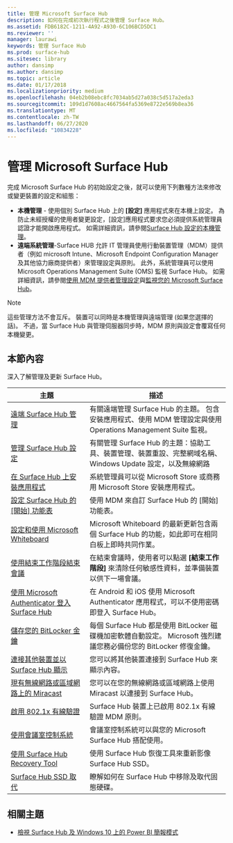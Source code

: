 ```yaml
---
title: 管理 Microsoft Surface Hub
description: 如何在完成初次執行程式之後管理 Surface Hub。
ms.assetid: FDB6182C-1211-4A92-A930-6C106BCD5DC1
ms.reviewer: ''
manager: laurawi
keywords: 管理 Surface Hub
ms.prod: surface-hub
ms.sitesec: library
author: dansimp
ms.author: dansimp
ms.topic: article
ms.date: 01/17/2018
ms.localizationpriority: medium
ms.openlocfilehash: 04eb2b08ebc8fc7034ab5d27a038c5d517a2eda3
ms.sourcegitcommit: 109d1d7608ac4667564fa5369e8722e569b8ea36
ms.translationtype: MT
ms.contentlocale: zh-TW
ms.lasthandoff: 06/27/2020
ms.locfileid: "10834228"
---
```

# 管理 Microsoft Surface Hub

完成 Microsoft Surface Hub 的初始設定之後，就可以使用下列數種方法來修改或變更裝置的設定和組態：

- **本機管理** - 使用個別 Surface Hub 上的 **\[設定\]** 應用程式來在本機上設定。 為防止未經授權的使用者變更設定，[設定]應用程式要求您必須提供系統管理員認證才能開啟應用程式。 如需詳細資訊，請參閱[Surface Hub 設定的本機管理](local-management-surface-hub-settings.md)。
- **遠端系統管理**-Surface HUB 允許 IT 管理員使用行動裝置管理（MDM）提供者（例如 microsoft Intune、Microsoft Endpoint Configuration Manager 及其他協力廠商提供者）來管理設定與原則。 此外，系統管理員可以使用 Microsoft Operations Management Suite (OMS) 監視 Surface Hub。 如需詳細資訊，請參閱[使用 MDM 提供者管理設定](manage-settings-with-mdm-for-surface-hub.md)與[監視您的 Microsoft Surface Hub](monitor-surface-hub.md)。 

> [!NOTE]
> 這些管理方法不會互斥。 裝置可以同時是本機管理與遠端管理 (如果您選擇的話)。 不過，當 Surface Hub 與管理伺服器同步時，MDM 原則與設定會覆寫任何本機變更。 

## 本節內容

深入了解管理及更新 Surface Hub。

| 主題 | 描述 |
| ----- | ----------- |
| [遠端 Surface Hub 管理](remote-surface-hub-management.md) |有關遠端管理 Surface Hub 的主題。 包含安裝應用程式、使用 MDM 管理設定與使用 Operations Management Suite 監視。 |
| [管理 Surface Hub 設定](manage-surface-hub-settings.md) |有關管理 Surface Hub 的主題：協助工具、裝置管理、裝置重設、完整網域名稱、Windows Update 設定，以及無線網路 |
| [在 Surface Hub 上安裝應用程式]( https://technet.microsoft.com/itpro/surface-hub/install-apps-on-surface-hub) | 系統管理員可以從 Microsoft Store 或商務用 Microsoft Store 安裝應用程式。|
[設定 Surface Hub 的 [開始] 功能表](surface-hub-start-menu.md) | 使用 MDM 來自訂 Surface Hub 的 [開始] 功能表。
| [設定和使用 Microsoft Whiteboard](whiteboard-collaboration.md)  | Microsoft Whiteboard 的最新更新包含兩個 Surface Hub 的功能，如此即可在相同白板上即時共同作業。   |
| [使用結束工作階段結束會議](https://technet.microsoft.com/itpro/surface-hub/i-am-done-finishing-your-surface-hub-meeting) | 在結束會議時，使用者可以點選 **\[結束工作階段\]** 來清除任何敏感性資料，並準備裝置以供下一場會議。|
| [使用 Microsoft Authenticator 登入 Surface Hub](surface-hub-authenticator-app.md) | 在 Android 和 iOS 使用 Microsoft Authenticator 應用程式，可以不使用密碼即登入 Surface Hub。   |
| [儲存您的 BitLocker 金鑰](https://technet.microsoft.com/itpro/surface-hub/save-bitlocker-key-surface-hub) | 每個 Surface Hub 都是使用 BitLocker 磁碟機加密軟體自動設定。 Microsoft 強烈建議您務必備份您的 BitLocker 修復金鑰。|
| [連接其他裝置並以 Surface Hub 顯示](https://technet.microsoft.com/itpro/surface-hub/connect-and-display-with-surface-hub) | 您可以將其他裝置連接到 Surface Hub 來顯示內容。|
| [現有無線網路或區域網路上的 Miracast](miracast-over-infrastructure.md) | 您可以在您的無線網路或區域網路上使用 Miracast 以連接到 Surface Hub。 |
 [啟用 802.1x 有線驗證](enable-8021x-wired-authentication.md) | Surface Hub 裝置上已啟用 802.1x 有線驗證 MDM 原則。 
| [使用會議室控制系統](https://technet.microsoft.com/itpro/surface-hub/use-room-control-system-with-surface-hub) | 會議室控制系統可以與您的 Microsoft Surface Hub 搭配使用。|
[使用 Surface Hub Recovery Tool](surface-hub-recovery-tool.md) | 使用 Surface Hub 恢復工具來重新影像 Surface Hub SSD。
[Surface Hub SSD 取代](surface-hub-ssd-replacement.md) | 瞭解如何在 Surface Hub 中移除及取代固態硬碟。

## 相關主題

- [檢視 Surface Hub 及 Windows 10 上的 Power BI 簡報模式](https://powerbi.microsoft.com/documentation/powerbi-mobile-win10-app-presentation-mode/)
